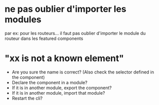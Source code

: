 # ne pas oublier d'importer les modules

par ex: pour les routeurs... il faut pas oublier d'importer le module du routeur dans les featured components

# "xx is not a known element"


* Are you sure the name is correct? (Also check the selector defined in the component)
* Declare the component in a module?
* If it is in another module, export the component?
* If it is in another module, import that module?
*  Restart the cli?

